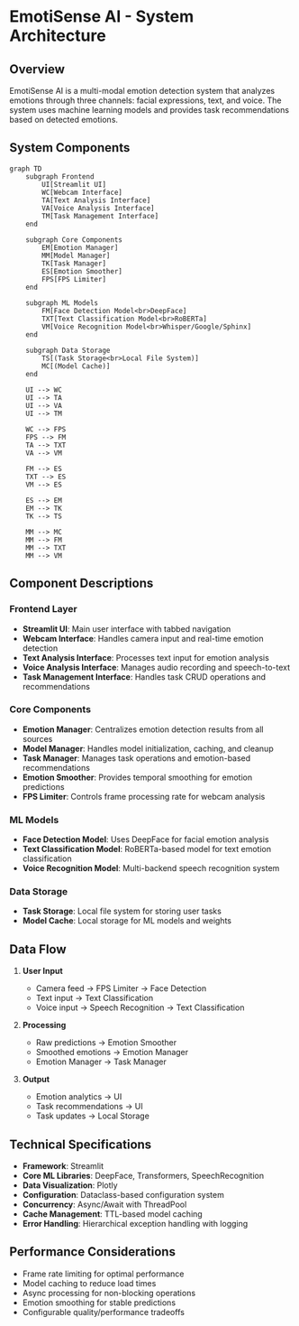 # EmotiSense AI - System Architecture

## Overview
EmotiSense AI is a multi-modal emotion detection system that analyzes emotions through three channels: facial expressions, text, and voice. The system uses machine learning models and provides task recommendations based on detected emotions.

## System Components

```mermaid
graph TD
    subgraph Frontend
        UI[Streamlit UI]
        WC[Webcam Interface]
        TA[Text Analysis Interface]
        VA[Voice Analysis Interface]
        TM[Task Management Interface]
    end

    subgraph Core Components
        EM[Emotion Manager]
        MM[Model Manager]
        TK[Task Manager]
        ES[Emotion Smoother]
        FPS[FPS Limiter]
    end

    subgraph ML Models
        FM[Face Detection Model<br>DeepFace]
        TXT[Text Classification Model<br>RoBERTa]
        VM[Voice Recognition Model<br>Whisper/Google/Sphinx]
    end

    subgraph Data Storage
        TS[(Task Storage<br>Local File System)]
        MC[(Model Cache)]
    end

    UI --> WC
    UI --> TA
    UI --> VA
    UI --> TM

    WC --> FPS
    FPS --> FM
    TA --> TXT
    VA --> VM

    FM --> ES
    TXT --> ES
    VM --> ES

    ES --> EM
    EM --> TK
    TK --> TS

    MM --> MC
    MM --> FM
    MM --> TXT
    MM --> VM
```

## Component Descriptions

### Frontend Layer
- **Streamlit UI**: Main user interface with tabbed navigation
- **Webcam Interface**: Handles camera input and real-time emotion detection
- **Text Analysis Interface**: Processes text input for emotion analysis
- **Voice Analysis Interface**: Manages audio recording and speech-to-text
- **Task Management Interface**: Handles task CRUD operations and recommendations

### Core Components
- **Emotion Manager**: Centralizes emotion detection results from all sources
- **Model Manager**: Handles model initialization, caching, and cleanup
- **Task Manager**: Manages task operations and emotion-based recommendations
- **Emotion Smoother**: Provides temporal smoothing for emotion predictions
- **FPS Limiter**: Controls frame processing rate for webcam analysis

### ML Models
- **Face Detection Model**: Uses DeepFace for facial emotion analysis
- **Text Classification Model**: RoBERTa-based model for text emotion classification
- **Voice Recognition Model**: Multi-backend speech recognition system

### Data Storage
- **Task Storage**: Local file system for storing user tasks
- **Model Cache**: Local storage for ML models and weights

## Data Flow

1. **User Input**
   - Camera feed → FPS Limiter → Face Detection
   - Text input → Text Classification
   - Voice input → Speech Recognition → Text Classification

2. **Processing**
   - Raw predictions → Emotion Smoother
   - Smoothed emotions → Emotion Manager
   - Emotion Manager → Task Manager

3. **Output**
   - Emotion analytics → UI
   - Task recommendations → UI
   - Task updates → Local Storage

## Technical Specifications

- **Framework**: Streamlit
- **Core ML Libraries**: DeepFace, Transformers, SpeechRecognition
- **Data Visualization**: Plotly
- **Configuration**: Dataclass-based configuration system
- **Concurrency**: Async/Await with ThreadPool
- **Cache Management**: TTL-based model caching
- **Error Handling**: Hierarchical exception handling with logging

## Performance Considerations

- Frame rate limiting for optimal performance
- Model caching to reduce load times
- Async processing for non-blocking operations
- Emotion smoothing for stable predictions
- Configurable quality/performance tradeoffs
